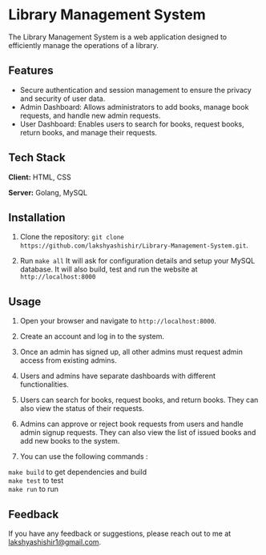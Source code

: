 # Library Management System

The Library Management System is a web application designed to efficiently manage the operations of a library.

## Features

- Secure authentication and session management to ensure the privacy and security of user data.
- Admin Dashboard: Allows administrators to add books, manage book requests, and handle new admin requests.
- User Dashboard: Enables users to search for books, request books, return books, and manage their requests.

## Tech Stack

**Client:** HTML, CSS

**Server:** Golang, MySQL

## Installation

1. Clone the repository: 
`git clone https://github.com/lakshyashishir/Library-Management-System.git`.

2. Run `make all`
 It will ask for configuration details and setup your MySQL database. It will also build, test and run the website at `http://localhost:8000`

## Usage

1. Open your browser and navigate to `http://localhost:8000`.
2. Create an account and log in to the system.
3. Once an admin has signed up, all other admins must request admin access from existing admins.
4. Users and admins have separate dashboards with different functionalities.
5. Users can search for books, request books, and return books. They can also view the status of their requests.
6. Admins can approve or reject book requests from users and handle admin signup requests. They can also view the list of issued books and add new books to the system.

7. You can use the following commands :

`make build` to get dependencies and build  
`make test` to test  
`make run` to run

## Feedback

If you have any feedback or suggestions, please reach out to me at lakshyashishir1@gmail.com. 
